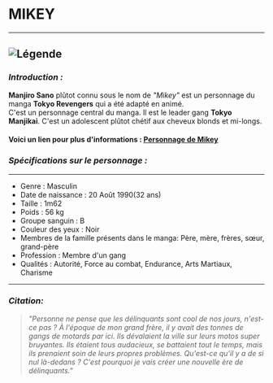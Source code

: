# **MIKEY**  
*** 
![Légende](https://i.pinimg.com/564x/b1/ab/c4/b1abc47d655c67663b1f8da412b8b6c8.jpg)  
---  
### _Introduction :_  
**Manjiro Sano** plûtot connu sous le nom de _"Mikey"_ est un personnage du manga **Tokyo Revengers** qui a été adapté en animé.  
C'est un personnage central du manga. Il est le leader gang **Tokyo Manjikai**. C'est un adolescent plûtot chétif aux cheveux blonds et mi-longs.  
#### Voici un lien pour plus d'informations : [Personnage de Mikey](https://nntheblog.com/fr/mikey-tokyo-revengers-tout-ce-que-vous-devez-savoir/)
### _Spécifications sur le personnage :_  
---  
* Genre : Masculin  
* Date de naissance : 20 Août 1990(32 ans)  
* Taille : 1m62  
* Poids : 56 kg
* Groupe sanguin : B
* Couleur des yeux : Noir
* Membres de la famille présents dans le manga: Père, mère, frères, sœur, grand-père
* Profession : Membre d'un gang
* Qualités : Autorité, Force au combat, Endurance, Arts Martiaux, Charisme  
---  
### _Citation:_
> _"Personne ne pense que les délinquants sont cool de nos jours, n'est-ce pas ? À l'époque de mon grand frère, il y avait des tonnes de gangs de motards par ici. Ils dévalaient la ville sur leurs motos super bruyantes. Ils étaient tous audacieux, se battaient tout le temps, mais ils prenaient soin de leurs propres problèmes. Qu'est-ce qu'il y a de si nul là-dedans ? C'est pourquoi je vais créer une nouvelle ère de délinquants."_
